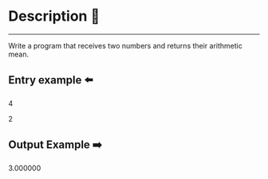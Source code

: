 # Description :pushpin:

----------

Write a program that receives two numbers and returns their arithmetic mean.


Entry example :arrow_left:	
---------
4

2


Output Example :arrow_right:	
------------
3.000000
